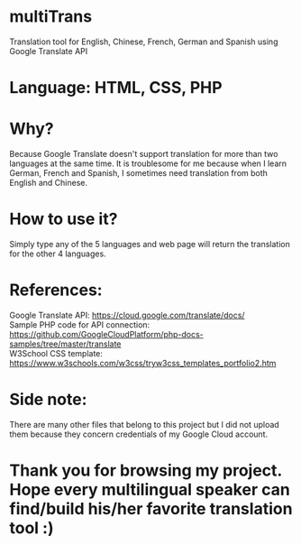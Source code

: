 # multiTrans
Translation tool for English, Chinese, French, German and Spanish using Google Translate API  
  
# Language: HTML, CSS, PHP  
  
# Why?  
Because Google Translate doesn't support translation for more than two languages at the same time. It is troublesome for me because when I learn German, French and Spanish, I sometimes need translation from both English and Chinese.  
  
# How to use it?  
Simply type any of the 5 languages and web page will return the translation for the other 4 languages.   
  
# References:  
Google Translate API: https://cloud.google.com/translate/docs/  
Sample PHP code for API connection: https://github.com/GoogleCloudPlatform/php-docs-samples/tree/master/translate  
W3School CSS template: https://www.w3schools.com/w3css/tryw3css_templates_portfolio2.htm   
  
# Side note:  
There are many other files that belong to this project but I did not upload them because they concern credentials of my Google Cloud account.  
  
# Thank you for browsing my project. Hope every multilingual speaker can find/build his/her favorite translation tool :) 
